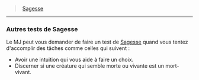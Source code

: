 ﻿---
!Generic
Id: abilities_wisdom_hd.md#autres-tests-de-sagesse
ParentLink: abilities_wisdom_hd.md#sagesse
Name: Autres tests de Sagesse
ParentName: Sagesse
NameLevel: 3
---
> [Sagesse](hd_abilities_wisdom.md)

---

### Autres tests de Sagesse

Le MJ peut vous demander de faire un test de [Sagesse](hd_abilities_wisdom.md) quand vous tentez d'accomplir des tâches comme celles qui suivent :

* Avoir une intuition qui vous aide à faire un choix.
* Discerner si une créature qui semble morte ou vivante est un mort-vivant.

